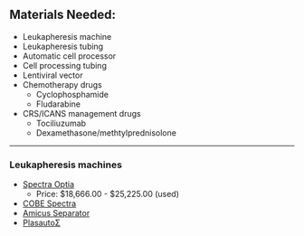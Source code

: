 ## Materials Needed:

- Leukapheresis machine
- Leukapheresis tubing
- Automatic cell processor
- Cell processing tubing
- Lentiviral vector
- Chemotherapy drugs
    - Cyclophosphamide
    - Fludarabine
- CRS/ICANS management drugs
    - Tociliuzumab
    - Dexamethasone/methtylprednisolone

---

### Leukapheresis machines
- [Spectra Optia](https://www.terumobct.com/spectra-optia)
    - Price: $18,666.00 - $25,225.00 (used)
- [COBE Spectra](https://www.terumobct.com/cobe-spectra)
- [Amicus Separator](https://www.fresenius-kabi.com/my/documents/Amicus2013ProductBrochure_inclInserts.pdf)
- [PlasautoΣ](https://www.asahi-kasei.co.jp/medical/en/apheresis/product/equipment/sigma/)
